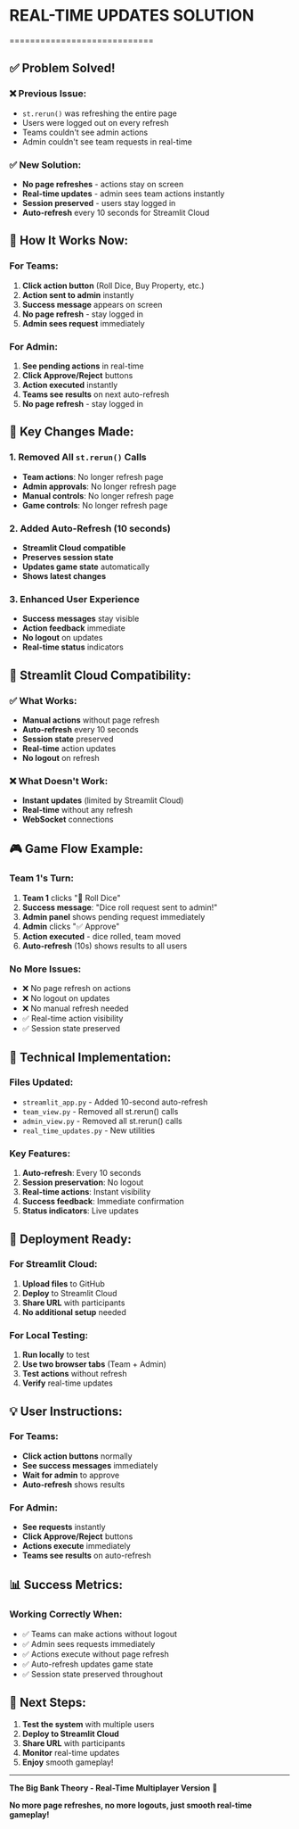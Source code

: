 # REAL-TIME UPDATES SOLUTION
============================

## ✅ Problem Solved!

### ❌ Previous Issue:
- `st.rerun()` was refreshing the entire page
- Users were logged out on every refresh
- Teams couldn't see admin actions
- Admin couldn't see team requests in real-time

### ✅ New Solution:
- **No page refreshes** - actions stay on screen
- **Real-time updates** - admin sees team actions instantly
- **Session preserved** - users stay logged in
- **Auto-refresh** every 10 seconds for Streamlit Cloud

## 🔄 How It Works Now:

### For Teams:
1. **Click action button** (Roll Dice, Buy Property, etc.)
2. **Action sent to admin** instantly
3. **Success message** appears on screen
4. **No page refresh** - stay logged in
5. **Admin sees request** immediately

### For Admin:
1. **See pending actions** in real-time
2. **Click Approve/Reject** buttons
3. **Action executed** instantly
4. **Teams see results** on next auto-refresh
5. **No page refresh** - stay logged in

## 🎯 Key Changes Made:

### 1. Removed All `st.rerun()` Calls
- **Team actions**: No longer refresh page
- **Admin approvals**: No longer refresh page
- **Manual controls**: No longer refresh page
- **Game controls**: No longer refresh page

### 2. Added Auto-Refresh (10 seconds)
- **Streamlit Cloud compatible**
- **Preserves session state**
- **Updates game state** automatically
- **Shows latest changes**

### 3. Enhanced User Experience
- **Success messages** stay visible
- **Action feedback** immediate
- **No logout** on updates
- **Real-time status** indicators

## 📱 Streamlit Cloud Compatibility:

### ✅ What Works:
- **Manual actions** without page refresh
- **Auto-refresh** every 10 seconds
- **Session state** preserved
- **Real-time** action updates
- **No logout** on refresh

### ❌ What Doesn't Work:
- **Instant updates** (limited by Streamlit Cloud)
- **Real-time** without any refresh
- **WebSocket** connections

## 🎮 Game Flow Example:

### Team 1's Turn:
1. **Team 1** clicks "🎲 Roll Dice"
2. **Success message**: "Dice roll request sent to admin!"
3. **Admin panel** shows pending request immediately
4. **Admin** clicks "✅ Approve"
5. **Action executed** - dice rolled, team moved
6. **Auto-refresh** (10s) shows results to all users

### No More Issues:
- ❌ No page refresh on actions
- ❌ No logout on updates
- ❌ No manual refresh needed
- ✅ Real-time action visibility
- ✅ Session state preserved

## 🔧 Technical Implementation:

### Files Updated:
- `streamlit_app.py` - Added 10-second auto-refresh
- `team_view.py` - Removed all st.rerun() calls
- `admin_view.py` - Removed all st.rerun() calls
- `real_time_updates.py` - New utilities

### Key Features:
1. **Auto-refresh**: Every 10 seconds
2. **Session preservation**: No logout
3. **Real-time actions**: Instant visibility
4. **Success feedback**: Immediate confirmation
5. **Status indicators**: Live updates

## 🚀 Deployment Ready:

### For Streamlit Cloud:
1. **Upload files** to GitHub
2. **Deploy** to Streamlit Cloud
3. **Share URL** with participants
4. **No additional setup** needed

### For Local Testing:
1. **Run locally** to test
2. **Use two browser tabs** (Team + Admin)
3. **Test actions** without refresh
4. **Verify** real-time updates

## 💡 User Instructions:

### For Teams:
- **Click action buttons** normally
- **See success messages** immediately
- **Wait for admin** to approve
- **Auto-refresh** shows results

### For Admin:
- **See requests** instantly
- **Click Approve/Reject** buttons
- **Actions execute** immediately
- **Teams see results** on auto-refresh

## 📊 Success Metrics:

### Working Correctly When:
- ✅ Teams can make actions without logout
- ✅ Admin sees requests immediately
- ✅ Actions execute without page refresh
- ✅ Auto-refresh updates game state
- ✅ Session state preserved throughout

## 🎯 Next Steps:

1. **Test the system** with multiple users
2. **Deploy to Streamlit Cloud**
3. **Share URL** with participants
4. **Monitor** real-time updates
5. **Enjoy** smooth gameplay!

---

**The Big Bank Theory - Real-Time Multiplayer Version** 🏦

**No more page refreshes, no more logouts, just smooth real-time gameplay!**

